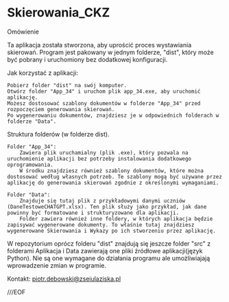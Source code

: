 # Skierowania_CKZ

Omówienie

Ta aplikacja została stworzona, aby uprościć proces wystawiania skierowań. Program jest pakowany w jednym folderze, "dist", który może być pobrany i uruchomiony bez dodatkowej konfiguracji.

Jak korzystać z aplikacji:

    Pobierz folder "dist" na swój komputer.
    Otwórz folder "App_34" i uruchom plik app_34.exe, aby uruchomić aplikację.
    Możesz dostosować szablony dokumentów w folderze "App_34" przed rozpoczęciem generowania skierowań.
    Po wygenerowaniu dokumentów, znajdziesz je w odpowiednich folderach w folderze "Data".

Struktura folderów (w folderze dist).

    Folder "App_34":
        Zawiera plik uruchamialny (plik .exe), który pozwala na uruchomienie aplikacji bez potrzeby instalowania dodatkowego oprogramowania.
        W środku znajdziesz również szablony dokumentów, które można dostosować według własnych potrzeb. Te szablony mogą być używane przez aplikację do generowania skierowań zgodnie z określonymi wymaganiami.

    Folder "Data":
        Znajduje się tutaj plik z przykładowymi danymi uczniów (DaneTestoweCHATGPT.xlsx). Ten plik służy jako przykład, jak dane powinny być formatowane i strukturyzowane dla aplikacji.
        Folder zawiera również inne foldery, w których aplikacja będzie zapisywać wygenerowane dokumenty. To właśnie tutaj znajdziesz wygenerowane Skierowania i Wykazy po ich stworzeniu przez aplikację.


W repozytorium oprócz folderu "dist" znajdują się jeszcze folder "src" z folderami Aplikacja i Data zawierają one pliki źródłowe aplikacji(język Python). Nie są one wymagane do działania programu ale umożliwiajają wprowadzenie zmian w programie.

Kontakt:
piotr.debowski@zseiulaziska.pl

 ///EOF
